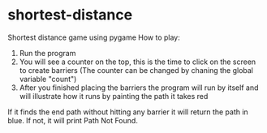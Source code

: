 # shortest-distance
Shortest distance game using pygame
How to play:
1. Run the program
2. You will see a counter on the top, this is the time to click on the screen to create barriers (The counter can be changed by chaning the global variable "count")
3. After you finished placing the barriers the program will run by itself and will illustrate how it runs by painting the path it takes red

If it finds the end path without hitting any barrier it will return the path in blue. If not, it will print Path Not Found.

